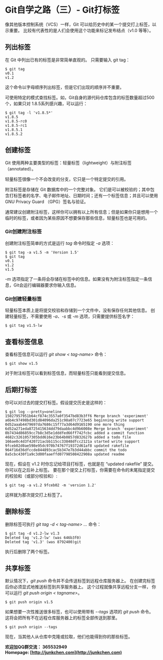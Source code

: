 # **Git自学之路（三）- Git打标签** #

像其他版本控制系统（VCS）一样，Git 可以给历史中的某一个提交打上标签，以示重要。  比较有代表性的是人们会使用这个功能来标记发布结点（v1.0  等等）。  

## **列出标签** ##

在 Git 中列出已有的标签是非常简单直观的。 只需要输入 git tag：  

```git
$ git tag
v0.1
v1.2
```

这个命令以字母顺序列出标签，但是它们出现的顺序并不重要。  

可使用特定的模式查找标签。如，Git自身的源代码仓库包含的标签数量超过500个，如果只对 1.8.5系列感兴趣，可以运行：  

```git
$ git tag -l 'v1.8.5*'
v1.8.5
v1.8.5-rc0
v1.8.5-rc1
v1.8.5.1
v1.8.5.2
```

## **创建标签** ##

Git 使用两种主要类型的标签：轻量标签（lightweight）与附注标签（annotated）。  

轻量标签很像一个不会改变的分支，它只是一个特定提交的引用。  

附注标签是存储在 Git 数据库中的一个完整对象。 它们是可以被校验的；其中包含打标签者的名字、电子邮件地址、日期时间；还有一个标签信息；并且可以使用 GNU Privacy Guard （GPG）签名与验证。  

通常建议创建附注标签，这样你可以拥有以上所有信息；但是如果你只是想用一个临时的标签，或者因为某些原因不想要保存那些信息，轻量标签也是可用的。  

### **Git创建附注标签** ###

创建附注标签简单的方式是运行 *tag* 命令时指定 *-a* 选项：  

```git
$ git tag -a v1.5 -m 'Version 1.5'
$ git tag
v0.1
v1.2
v1.5
```

*-m* 选项指定了一条将会存储在标签中的信息。如果没有为附注标签指定一条信息，Git会运行编辑器要求你输入信息。  

### **Git创建轻量标签** ###

轻量标签本质上是将提交校验和存储到一个文件中，没有保存任何其他信息。 创建轻量标签，不需要使用 *-a、-s* 或 *-m* 选项，只需要提供标签名字：  

```git
$ git tag v1.5-lw
```

## **查看标签信息** ##

查看标签信息可以运行 *git show < tag-name>* 命令：  

```git
$ git show v1.5
```

对于附注标签可以看到标签信息，而轻量标签只能看到提交信息。  

## **后期打标签** ##

你可以对过去的提交打标签。假设提交历史是这样的：  

```git
$ git log --pretty=oneline
15027957951b64cf874c3557a0f3547bd83b3ff6 Merge branch 'experiment'
a6b4c97498bd301d84096da251c98a07c7723e65 beginning write support
0d52aaab4479697da7686c15f77a3d64d9165190 one more thing
6d52a271eda8725415634dd79daabbc4d9b6008e Merge branch 'experiment'
0b7434d86859cc7b8c3d5e1dddfed66ff742fcbc added a commit function
4682c3261057305bdd616e23b64b0857d832627b added a todo file
166ae0c4d3f420721acbb115cc33848dfcc2121a started write support
9fceb02d0ae598e95dc970b74767f19372d61af8 updated rakefile
964f16d36dfccde844893cac5b347e7b3d44abbc commit the todo
8a5cbc430f1a9c3d00faaeffd07798508422908a updated readme
```

现在，假设在 v1.2 时你忘记给项目打标签，也就是在 “updated rakefile” 提交。 你可以在之后补上标签。 要在那个提交上打标签，你需要在命令的末尾指定提交的校验和（或部分校验和）:  

```git
$ git tag -a v1.2 9fceb02 -m 'version 1.2'
```

这样就为那次提交打上标签了。  

## **删除标签** ##

删除标签可执行 *git tag -d < tag-name> ...* 命令：  

```git
$ git tag -d v1.2-lw v1.3
Deleted tag 'v1.2-lw' (was 646b3f0)
Deleted tag 'v1.3' (was 8792400)git 
```
执行后删除了两个标签。

## **共享标签** ##

默认情况下，*git  push* 命令并不会传送标签到远程仓库服务器上。  在创建完标签后你必须显式地推送标签到共享服务器上。 这个过程就像共享远程分支一样， 你可以运行 *git push origin < tagname>*。  

```git
$ git push origin v1.5
```

如果想要一次性推送很多标签，也可以使用带有 *--tags* 选项的 *git push* 命令。 这将会把所有不在远程仓库服务器上的标签全部传送到那里。  

```git
$ git push origin --tags
```

现在，当其他人从仓库中克隆或拉取，他们也能得到你的那些标签。  

**欢迎加QQ群交流： 365532949**  
**Homepage: [http://junkchen.com](http://junkchen.com)**  
